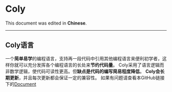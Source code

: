 # Coly

This document was edited in **Chinese**.

---

## Coly语言

一个**简单易学**的编程语言，支持再一段代码中引用其他编程语言来便利初学者，这样你就可以充分发挥各个编程语言的长处来**节约代码量**。
Coly采用了语言逻辑而非数学逻辑，使代码可读性更高。但**缺点是代码的编写简易程度降低**。
**Coly会长期更新**，并且每次更新都会保证一定的兼容性。
如果有问题请查看本GitHub链接下的[Document](./Document.md)
